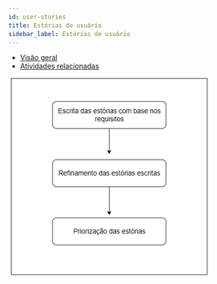 ```yaml
---
id: user-stories
title: Estórias de usuário
sidebar_label: Estórias de usuário
---
```


- [Visão geral](#visão-geral)
- [Atividades relacionadas](#atividades-relacionadas)

![Workflow](/img/solution/products/user-stories/user-stories-workflow.png)
